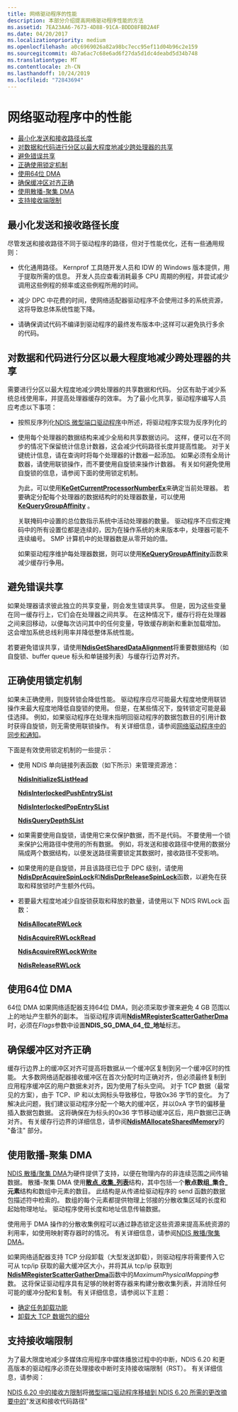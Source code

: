 ```yaml
---
title: 网络驱动程序的性能
description: 本部分介绍提高网络驱动程序性能的方法
ms.assetid: 7EA23AA6-7673-4D88-91CA-BDDD8FBB2A4F
ms.date: 04/20/2017
ms.localizationpriority: medium
ms.openlocfilehash: a0c6969026a82a98bc7ecc95ef11d04b96c2e159
ms.sourcegitcommit: 4b7a6ac7c68e6ad6f27da5d1dc4deabd5d34b748
ms.translationtype: MT
ms.contentlocale: zh-CN
ms.lasthandoff: 10/24/2019
ms.locfileid: "72843694"
---
```

# <a name="performance-in-network-drivers"></a>网络驱动程序中的性能


-   [最小化发送和接收路径长度](#minimizing-send-and-receive-path-length)
-   [对数据和代码进行分区以最大程度地减少跨处理器的共享](#partitioning-data-and-code-to-minimize-sharing-across-processors)
-   [避免错误共享](#avoiding-false-sharing)
-   [正确使用锁定机制](#using-locking-mechanisms-properly)
-   [使用64位 DMA](#using-64-bit-dma)
-   [确保缓冲区对齐正确](#ensuring-proper-buffer-alignment)
-   [使用散播-聚集 DMA](#using-scatter-gather-dma)
-   [支持接收端限制](#supporting-receive-side-throttle)

## <a name="minimizing-send-and-receive-path-length"></a>最小化发送和接收路径长度


尽管发送和接收路径不同于驱动程序的路径，但对于性能优化，还有一些通用规则：

-   优化通用路径。 Kernprof 工具随开发人员和 IDW 的 Windows 版本提供，用于提取所需的信息。 开发人员应查看消耗最多 CPU 周期的例程，并尝试减少调用这些例程的频率或这些例程所用的时间。

-   减少 DPC 中花费的时间，使网络适配器驱动程序不会使用过多的系统资源，这将导致总体系统性能下降。

-   请确保调试代码不编译到驱动程序的最终发布版本中;这样可以避免执行多余的代码。

## <a name="partitioning-data-and-code-to-minimize-sharing-across-processors"></a>对数据和代码进行分区以最大程度地减少跨处理器的共享


需要进行分区以最大程度地减少跨处理器的共享数据和代码。 分区有助于减少系统总线使用率，并提高处理器缓存的效率。 为了最小化共享，驱动程序编写人员应考虑以下事项：

-   按照反序列化[NDIS 微型端口驱动程序](deserialized-ndis-miniport-drivers.md)中所述，将驱动程序实现为反序列化的

-   使用每个处理器的数据结构来减少全局和共享数据访问。 这样，便可以在不同步的情况下保留统计信息计数器，这会减少代码路径长度并提高性能。 对于关键统计信息，请在查询时将每个处理器的计数器一起添加。 如果必须有全局计数器，请使用联锁操作，而不要使用自旋锁来操作计数器。 有关如何避免使用自旋锁的信息，请参阅下面的使用锁定机制。

    为此，可以使用[**KeGetCurrentProcessorNumberEx**](https://docs.microsoft.com/windows-hardware/drivers/ddi/ntddk/nf-ntddk-kegetcurrentprocessornumberex)来确定当前处理器。 若要确定分配每个处理器的数据结构时的处理器数量，可以使用[**KeQueryGroupAffinity**](https://docs.microsoft.com/windows-hardware/drivers/ddi/ntddk/nf-ntddk-kequerygroupaffinity) 。

    关联掩码中设置的总位数指示系统中活动处理器的数量。 驱动程序不应假定掩码中的所有设置位都是连续的，因为在操作系统的未来版本中，处理器可能不连续编号。 SMP 计算机中的处理器数是从零开始的值。

    如果驱动程序维护每处理器数据，则可以使用[**KeQueryGroupAffinity**](https://docs.microsoft.com/windows-hardware/drivers/ddi/ntddk/nf-ntddk-kequerygroupaffinity)函数来减少缓存行争用。

## <a name="avoiding-false-sharing"></a>避免错误共享


如果处理器请求彼此独立的共享变量，则会发生错误共享。 但是，因为这些变量在同一缓存行上，它们会在处理器之间共享。 在这种情况下，缓存行将在处理器之间来回移动，以便每次访问其中的任何变量，导致缓存刷新和重新加载增加。 这会增加系统总线利用率并降低整体系统性能。

若要避免错误共享，请使用[**NdisGetSharedDataAlignment**](https://docs.microsoft.com/windows-hardware/drivers/ddi/ndis/nf-ndis-ndisgetshareddataalignment)将重要数据结构（如自旋锁、buffer queue 标头和单链接列表）与缓存行边界对齐。

## <a name="using-locking-mechanisms-properly"></a>正确使用锁定机制


如果未正确使用，则旋转锁会降低性能。 驱动程序应尽可能最大程度地使用联锁操作来最大程度地降低自旋锁的使用。 但是，在某些情况下，旋转锁定可能是最佳选择。 例如，如果驱动程序在处理未指明回驱动程序的数据包数目的引用计数时获得自旋锁，则无需使用联锁操作。 有关详细信息，请参阅[网络驱动程序中的同步和通知](synchronization-and-notification-in-network-drivers.md)。

下面是有效使用锁定机制的一些提示：

-   使用 NDIS 单向链接列表函数（如下所示）来管理资源池：

    [**NdisInitializeSListHead**](https://docs.microsoft.com/windows-hardware/drivers/ddi/ndis/nf-ndis-ndisinitializeslisthead)

    [**NdisInterlockedPushEntrySList**](https://docs.microsoft.com/windows-hardware/drivers/ddi/ndis/nf-ndis-ndisinterlockedpushentryslist)

    [**NdisInterlockedPopEntrySList**](https://docs.microsoft.com/windows-hardware/drivers/ddi/ndis/nf-ndis-ndisinterlockedpopentryslist)

    [**NdisQueryDepthSList**](https://docs.microsoft.com/windows-hardware/drivers/ddi/ndis/nf-ndis-ndisquerydepthslist)

-   如果需要使用自旋锁，请使用它来仅保护数据，而不是代码。 不要使用一个锁来保护公用路径中使用的所有数据。 例如，将发送和接收路径中使用的数据分隔成两个数据结构，以便发送路径需要锁定其数据时，接收路径不受影响。

-   如果使用的是自旋锁，并且该路径已位于 DPC 级别，请使用[**NdisDprAcquireSpinLock**](https://docs.microsoft.com/windows-hardware/drivers/ddi/ndis/nf-ndis-ndisdpracquirespinlock)和[**NdisDprReleaseSpinLock**](https://docs.microsoft.com/windows-hardware/drivers/ddi/ndis/nf-ndis-ndisdprreleasespinlock)函数，以避免在获取和释放锁时产生额外代码。

-   若要最大程度地减少自旋锁获取和释放的数量，请使用以下 NDIS RWLock 函数：

    [**NdisAllocateRWLock**](https://docs.microsoft.com/windows-hardware/drivers/ddi/ndis/nf-ndis-ndisallocaterwlock)

    [**NdisAcquireRWLockRead**](https://docs.microsoft.com/windows-hardware/drivers/ddi/ndis/nf-ndis-ndisacquirerwlockread)

    [**NdisAcquireRWLockWrite**](https://docs.microsoft.com/windows-hardware/drivers/ddi/ndis/nf-ndis-ndisacquirerwlockwrite)

    [**NdisReleaseRWLock**](https://docs.microsoft.com/windows-hardware/drivers/ddi/ndis/nf-ndis-ndisreleaserwlock)

## <a name="using-64-bit-dma"></a>使用64位 DMA


64位 DMA 如果网络适配器支持64位 DMA，则必须采取步骤来避免 4 GB 范围以上的地址产生额外的副本。 当驱动程序调用[**NdisMRegisterScatterGatherDma**](https://docs.microsoft.com/windows-hardware/drivers/ddi/ndis/nf-ndis-ndismregisterscattergatherdma)时，必须在*Flags*参数中设置**NDIS\_SG\_DMA\_64\_位\_地址**标志。

## <a name="ensuring-proper-buffer-alignment"></a>确保缓冲区对齐正确


缓存行边界上的缓冲区对齐可提高将数据从一个缓冲区复制到另一个缓冲区时的性能。 大多数网络适配器接收缓冲区在首次分配时均正确对齐，但必须最终复制到应用程序缓冲区的用户数据未对齐，因为使用了标头空间。 对于 TCP 数据（最常见的方案），由于 TCP、IP 和以太网标头导致移位，导致0x36 字节的变化。 为了解决此问题，我们建议驱动程序分配一个略大的缓冲区，并以0xA 字节的偏移量插入数据包数据。 这将确保在为标头的0x36 字节移动缓冲区后，用户数据已正确对齐。 有关缓存行边界的详细信息，请参阅[**NdisMAllocateSharedMemory**](https://docs.microsoft.com/windows-hardware/drivers/ddi/ndis/nf-ndis-ndismallocatesharedmemory)的 "备注" 部分。

## <a name="using-scatter-gather-dma"></a>使用散播-聚集 DMA


[NDIS 散播/聚集 DMA](ndis-scatter-gather-dma.md)为硬件提供了支持，以便在物理内存的非连续范围之间传输数据。 散播-聚集 DMA 使用[**散点\_收集\_列表**](https://docs.microsoft.com/windows-hardware/drivers/ddi/wdm/ns-wdm-_scatter_gather_list)结构，其中包括一个**散点数组\_集合\_元素**结构和数组中元素的数目。 此结构是从传递给驱动程序的 send 函数的数据包描述符中检索的。 数组的每个元素都提供物理上邻接的分散收集区域的长度和起始物理地址。 驱动程序使用长度和地址信息传输数据。

使用用于 DMA 操作的分散收集例程可以通过静态锁定这些资源来提高系统资源的利用率，如使用映射寄存器时的情况。 有关详细信息，请参阅[NDIS 散播/聚集 DMA](ndis-scatter-gather-dma.md)。

如果网络适配器支持 TCP 分段卸载（大型发送卸载），则驱动程序将需要传入它可从 tcp/ip 获取的最大缓冲区大小，并将其从 tcp/ip 获取到[**NdisMRegisterScatterGatherDma**](https://docs.microsoft.com/windows-hardware/drivers/ddi/ndis/nf-ndis-ndismregisterscattergatherdma)函数中的*MaximumPhysicalMapping*参数。 这将保证驱动程序具有足够的映射寄存器来构建分散收集列表，并消除任何可能的缓冲分配和复制。 有关详细信息，请参阅以下主题：

- [确定任务卸载功能](determining-task-offload-capabilities.md)
- [卸载大 TCP 数据包的细分](offloading-the-segmentation-of-large-tcp-packets.md)

## <a name="supporting-receive-side-throttle"></a>支持接收端限制


为了最大限度地减少多媒体应用程序中媒体播放过程中的中断，NDIS 6.20 和更高版本的驱动程序必须在处理接收中断时支持接收端限制（RST）。 有关详细信息，请参阅：

[NDIS 6.20 中的接收方限制](receive-side-throttle-in-ndis-6-20.md)将[微型端口驱动程序移植到 NDIS 6.20 所需的更改摘要中的](summary-of-changes-required-to-port-a-miniport-driver-to-ndis-6-20.md)"发送和接收代码路径"
 

 





